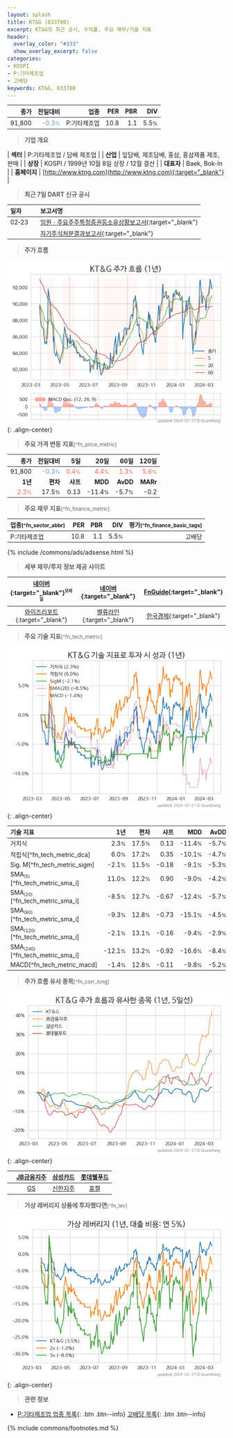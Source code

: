 ```yaml
---
layout: splash
title: KT&G (033780)
excerpt: KT&G의 최근 공시, 수익률, 주요 재무/기술 지표
header:
  overlay_color: "#333"
  show_overlay_excerpt: false
categories:
- KOSPI
- P:기타제조업
- 고배당
keywords: KT&G, 033780
---
```


| **종가** | **전일대비** | **업종** | **PER** | **PBR** | **DIV** |
| -------: | -----------: | -------: | ------: | ------: | ------: |
| 91,800 | <span style="color: cornflowerblue">-0.3<small>%</small></span> | P:기타제조업 | 10.8 | 1.1 | 5.5<small>%</small> |

<!-- more -->


> **기업 개요**<a id="company"></a>

| <span style="white-space:nowrap;">**섹터**</span> | P:기타제조업 / 담배 제조업 |
| <span style="white-space:nowrap;">**산업**</span> | 잎담배, 제조담배, 홍삼, 홍삼제품 제조, 판매 |
| <span style="white-space:nowrap;">**상장**</span> | KOSPI / 1999년 10월 8일 상장 / 12월 결산 |
| <span style="white-space:nowrap;">**대표자**</span> | Baek, Bok-In |
| <span style="white-space:nowrap;">**홈페이지**</span> | [http://www.ktng.com](http://www.ktng.com){:target="_blank"} |


> **최근 7일 DART 신규 공시**<a id="dart"></a>

| **일자** |      | **보고서명** |
| :------- | :--- | :----------- |
| 02&#x2011;23 | | [임원ㆍ주요주주특정증권등소유상황보고서](https://dart.fss.or.kr/dsaf001/main.do?rcpNo=20240223003360){:target="_blank"} |
|  | | [자기주식처분결과보고서](https://dart.fss.or.kr/dsaf001/main.do?rcpNo=20240223003163){:target="_blank"} |


> **주가 흐름**<a id="price"></a>

![033780](/stock/images/033780.png){: .align-center}


> **주요 가격 변동 지표**<small>[^fn_price_metric]</small>

| **종가** | **전일대비** | **5일** | **20일** | **60일** | **120일** |
| -------: | -----------: | ------: | -------: | -------: | --------: |
| 91,800 | <span style="color: cornflowerblue">-0.3<small>%</small></span> | <span style="color: tomato">0.4<small>%</small></span> | <span style="color: tomato">4.4<small>%</small></span> | <span style="color: tomato">1.3<small>%</small></span> | <span style="color: tomato">5.6<small>%</small></span> |
| **1년** | **편차** | **샤프** | **MDD** | **AvDD** | **MARr** |
| <span style="color: tomato">2.3<small>%</small></span> | 17.5<small>%</small> | 0.13 | -11.4<small>%</small> | -5.7<small>%</small> | -0.2 |


> **주요 재무 지표**<small>[^fn_finance_metric]</small>

| **업종**<small>[^fn_sector_abbr]</small> | **PER** | **PBR** | **DIV** | **평가**<small>[^fn_finance_basic_tags]</small> |
| :--------------------------------------- | ------: | ------: | ------: | ----------------------------------------------: |
| P:기타제조업 | 10.8 | 1.1 | 5.5<small>%</small> | 고배당 |



{% include /commons/ads/adsense.html %}

> **세부 재무/투자 정보 제공 사이트**

| [네이버](https://m.stock.naver.com/domestic/stock/033780/finance/summary){:target="_blank"}<sup><small>모바일</small></sup> | [네이버](https://finance.naver.com/item/coinfo.naver?code=033780){:target="_blank"} | [FnGuide](https://comp.fnguide.com/SVO2/ASP/SVD_Invest.asp?gicode=A033780&MenuYn=Y){:target="_blank"} |
| :---: | :---: | :---: |
| [와이즈리포트](https://comp.wisereport.co.kr/company/c1040001.aspx?cmp_cd=033780){:target="_blank"} | [밸류라인](https://www.valueline.co.kr/finance/summary/033780){:target="_blank"} | [한국경제](https://markets.hankyung.com/stock/033780/financial-summary){:target="_blank"} |


> **주요 기술 지표**<small>[^fn_tech_metric]</small>


![033780](/stock/images/033780_tech.png){: .align-center}

| **기술 지표** | **1년** | **편차** | **샤프** | **MDD** | **AvDD** |
| :------------ | ------: | -----------: | -------: | ------: | -------: |
| 거치식 | 2.3<small>%</small> | 17.5<small>%</small> | 0.13 | -11.4<small>%</small> | -5.7<small>%</small> |
| 적립식[^fn_tech_metric_dca] | 6.0<small>%</small> | 17.2<small>%</small> | 0.35 | -10.1<small>%</small> | -4.7<small>%</small> |
| Sig. M[^fn_tech_metric_sigm] | -2.1<small>%</small> | 11.5<small>%</small> | -0.18 | -9.1<small>%</small> | -5.3<small>%</small> |
| SMA<small><sub>(5)</sub></small>[^fn_tech_metric_sma_i] | 11.0<small>%</small> | 12.2<small>%</small> | 0.90 | -9.0<small>%</small> | -4.2<small>%</small> |
| SMA<small><sub>(20)</sub></small>[^fn_tech_metric_sma_i] | -8.5<small>%</small> | 12.7<small>%</small> | -0.67 | -12.4<small>%</small> | -5.7<small>%</small> |
| SMA<small><sub>(60)</sub></small>[^fn_tech_metric_sma_i] | -9.3<small>%</small> | 12.8<small>%</small> | -0.73 | -15.1<small>%</small> | -4.5<small>%</small> |
| SMA<small><sub>(120)</sub></small>[^fn_tech_metric_sma_i] | -2.1<small>%</small> | 13.1<small>%</small> | -0.16 | -9.4<small>%</small> | -2.9<small>%</small> |
| SMA<small><sub>(240)</sub></small>[^fn_tech_metric_sma_i] | -12.1<small>%</small> | 13.2<small>%</small> | -0.92 | -16.6<small>%</small> | -8.4<small>%</small> |
| MACD[^fn_tech_metric_macd] | -1.4<small>%</small> | 12.8<small>%</small> | -0.11 | -9.8<small>%</small> | -5.2<small>%</small> |


> **주가 흐름 유사 종목**<a id="corr"></a><small>[^fn_corr_long]</small>

![033780](/stock/images/033780_corr.png){: .align-center}

|       | [JB금융지주](/175330/) | [삼성카드](/029780/) | [롯데웰푸드](/280360/) |
| :---: | :------------------------------------: | :------------------------------------: | :------------------------------------: |
|       | [GS](/078930/) | [신한지주](/055550/) | [휴젤](/145020/) |


> **가상 레버리지 상품에 투자했다면**<a id="2x"></a><small>[^fn_lev]</small>

![033780](/stock/images/033780_2x.png){: .align-center}


> **관련 정보**

- [P:기타제조업 업종 목록](/stats/sector/kospi_업종_기타제조업_종목/){: .btn .btn--info} [고배당 목록](/fn/fn_high_div/){: .btn .btn--info}

{% include commons/footnotes.md %}